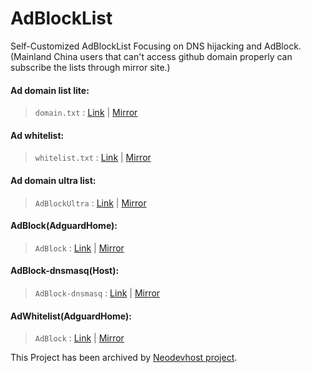 # AdBlockList
Self-Customized AdBlockList Focusing on DNS hijacking and AdBlock.(Mainland China users that can't access github domain properly can subscribe the lists through mirror site.)

#### Ad domain list lite: 
> `domain.txt` : [Link](https://raw.githubusercontent.com/Licolnlee/AdBlockList/master/domain.txt) | [Mirror](https://licolnlee.icu/AdBlockList/domain.txt)

#### Ad whitelist:
> `whitelist.txt` : [Link](https://raw.githubusercontent.com/Licolnlee/AdBlockList/master/whitelist.txt) | [Mirror](https://licolnlee.icu/AdBlockList/whitelist.txt)

#### Ad domain ultra list:
> `AdBlockUltra` : [Link](https://raw.githubusercontent.com/Licolnlee/AdBlockList/master/AdBlockUltra) | [Mirror](https://licolnlee.icu/AdBlockList/AdBlockUltra)

#### AdBlock(AdguardHome):
> `AdBlock` : [Link](https://raw.githubusercontent.com/Licolnlee/AdBlockList/master/Adblock-test.txt) | [Mirror](https://licolnlee.icu/AdBlockList/AdBlock)

#### AdBlock-dnsmasq(Host):
> `AdBlock-dnsmasq` : [Link](https://raw.githubusercontent.com/Licolnlee/AdBlockList/master/AdBlock-dnsmasq) | [Mirror](https://licolnlee.icu/AdBlockList/AdBlock-dnsmasq)

#### AdWhitelist(AdguardHome):
> `AdBlock` : [Link](https://raw.githubusercontent.com/Licolnlee/AdBlockList/master/AdWhite) | [Mirror](https://licolnlee.icu/AdBlockList/AdWhite)

 This Project has been archived by [Neodevhost project](https://github.com/neodevpro/neodevhost).

